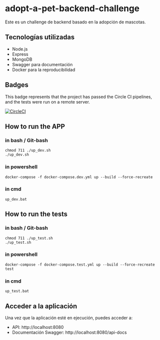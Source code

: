 # adopt-a-pet-backend-challenge

Este es un challenge de backend basado en la adopción de mascotas.

## Tecnologías utilizadas

- Node.js
- Express
- MongoDB
- Swagger para documentación
- Docker para la reproducibilidad

## Badges

This badge represents that the project has passed the Circle CI pipelines, and the tests were run on a remote server.

[![CircleCI](https://dl.circleci.com/status-badge/img/gh/AgustinNRios/adopt-a-pet-backend-challenge/tree/main.svg?style=svg)](https://dl.circleci.com/status-badge/redirect/gh/AgustinNRios/adopt-a-pet-backend-challenge/tree/main)

## How to run the APP
### in bash / Git-bash
```
chmod 711 ./up_dev.sh
./up_dev.sh
```
### in powershell
```
docker-compose -f docker-compose.dev.yml up --build --force-recreate
```

### in cmd
```
up_dev.bat
```

## How to run the tests 
### in bash / Git-bash
```
chmod 711 ./up_test.sh
./up_test.sh
```
### in powershell
```
docker-compose -f docker-compose.test.yml up --build --force-recreate test
```

### in cmd
```
up_test.bat
```

## Acceder a la aplicación

Una vez que la aplicación esté en ejecución, puedes acceder a:

- API: http://localhost:8080
- Documentación Swagger: http://localhost:8080/api-docs
